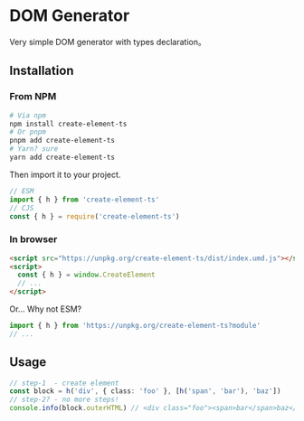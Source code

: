 # DOM Generator

Very simple DOM generator with types declaration。

## Installation

### From NPM

```sh
# Via npm
npm install create-element-ts
# Or pnpm
pnpm add create-element-ts
# Yarn? sure
yarn add create-element-ts
```

Then import it to your project.

```ts
// ESM
import { h } from 'create-element-ts'
// CJS
const { h } = require('create-element-ts')
```

### In browser

```html
<script src="https://unpkg.org/create-element-ts/dist/index.umd.js"></script>
<script>
  const { h } = window.CreateElement
  // ...
</script>
```

Or... Why not ESM?

```ts
import { h } from 'https://unpkg.org/create-element-ts?module'
// ...
```

## Usage

```ts
// step-1  - create element
const block = h('div', { class: 'foo' }, [h('span', 'bar'), 'baz'])
// step-2? - no more steps!
console.info(block.outerHTML) // <div class="foo"><span>bar</span>baz</div>
```
